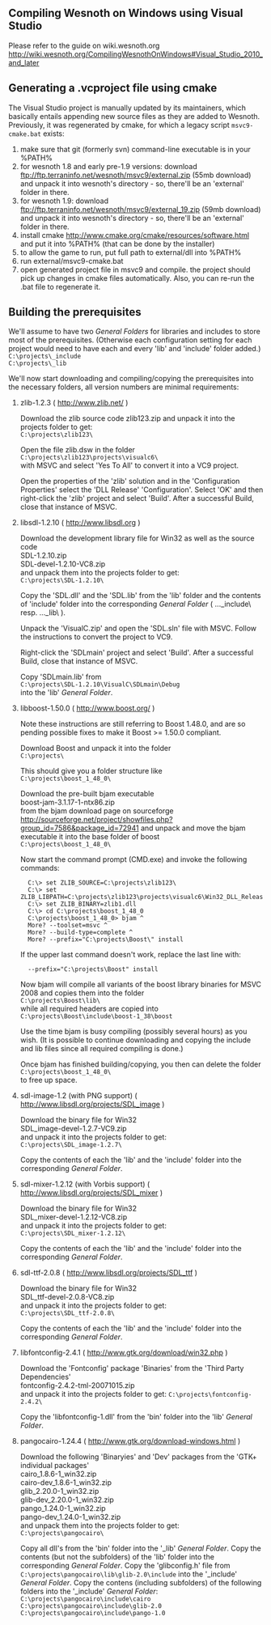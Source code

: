 ## Compiling Wesnoth on Windows using Visual Studio

Please refer to the guide on wiki.wesnoth.org  
http://wiki.wesnoth.org/CompilingWesnothOnWindows#Visual_Studio_2010_and_later


## Generating a .vcproject file using cmake

The Visual Studio project is manually updated by its maintainers, which basically
entails appending new source files as they are added to Wesnoth. Previously, it
was regenerated by cmake, for which a legacy script `msvc9-cmake.bat` exists:

   1. make sure that git (formerly svn) command-line executable is in your %PATH%
   2. for wesnoth 1.8 and early pre-1.9 versions: download
      ftp://ftp.terraninfo.net/wesnoth/msvc9/external.zip (55mb download) and
      unpack it into wesnoth's directory - so, there'll be an 'external'
      folder in there.
   3. for wesnoth 1.9: download
      ftp://ftp.terraninfo.net/wesnoth/msvc9/external_19.zip (59mb download)
      and unpack it into wesnoth's directory - so, there'll be an 'external'
      folder in there.
   4. install cmake http://www.cmake.org/cmake/resources/software.html and
      put it into %PATH% (that can be done by the installer)
   5. to allow the game to run, put full path to external/dll into %PATH%
   6. run external/msvc9-cmake.bat
   7. open generated project file in msvc9 and compile. the project should
      pick up changes in cmake files automatically. Also, you can re-run the
      .bat file to regenerate it.


## Building the prerequisites

We'll assume to have two *General Folders* for libraries and includes to store
most of the prerequisites. (Otherwise each configuration setting for each
project would need to have each and every 'lib' and 'include' folder added.)  
  `C:\projects\_include`  
  `C:\projects\_lib`

We'll now start downloading and compiling/copying the prerequisites into the necessary
folders, all version numbers are minimal requirements:


   1. zlib-1.2.3 ( http://www.zlib.net/ )

      Download the zlib source code
      	zlib123.zip
      and unpack it into the projects folder to get:  
      	`C:\projects\zlib123\`

      Open the file zlib.dsw in the folder  
      	`C:\projects\zlib123\projects\visualc6\`  
      with MSVC and select 'Yes To All' to convert it into a VC9 project.

      Open the properties of the 'zlib' solution and in the
      'Configuration Properties' select the 'DLL Release'
      'Configuration'. Select 'OK' and then right-click the 'zlib'
      project and select 'Build'. After a successful Build, close that
      instance of MSVC.


   2. libsdl-1.2.10 ( http://www.libsdl.org )

      Download the development library file for Win32 as well as the
      source code  
      	SDL-1.2.10.zip  
      	SDL-devel-1.2.10-VC8.zip  
      and unpack them into the projects folder to get:  
      	`C:\projects\SDL-1.2.10\`

      Copy the 'SDL.dll' and the 'SDL.lib' from the 'lib' folder
      and the contents of 'include' folder into the corresponding
      *General Folder* ( ...\_include\ resp. ...\_lib\ ).

      Unpack the 'VisualC.zip' and open the 'SDL.sln' file with MSVC.
      Follow the instructions to convert the project to VC9.

      Right-click the 'SDLmain' project and select 'Build'. After a
      successful Build, close that instance of MSVC.

      Copy 'SDLmain.lib' from  
      	`C:\projects\SDL-1.2.10\VisualC\SDLmain\Debug`  
      into the 'lib' *General Folder*.


   3. libboost-1.50.0 ( http://www.boost.org/ )

      Note these instructions are still referring to Boost 1.48.0, and are so
      pending possible fixes to make it Boost >= 1.50.0 compliant.

      Download Boost and unpack it into the folder  
      	`C:\projects\`

      This should give you a folder structure like  
      	`C:\projects\boost_1_48_0\`

      Download the pre-built bjam executable  
      	boost-jam-3.1.17-1-ntx86.zip  
      from the bjam download page on sourceforge
      	http://sourceforge.net/project/showfiles.php?group_id=7586&package_id=72941
      and unpack and move the bjam executable it into the base folder
      of boost  
      	`C:\projects\boost_1_48_0\`

      Now start the command prompt (CMD.exe) and invoke the following
      commands:
      ```
      	C:\> set ZLIB_SOURCE=C:\projects\zlib123\
      	C:\> set ZLIB_LIBPATH=C:\projects\zlib123\projects\visualc6\Win32_DLL_Release
      	C:\> set ZLIB_BINARY=zlib1.dll
      	C:\> cd C:\projects\boost_1_48_0
      	C:\projects\boost_1_48_0> bjam ^
      	More? --toolset=msvc ^
      	More? --build-type=complete ^
      	More? --prefix="C:\projects\Boost\" install
      ```

      If the upper last command doesn't work, replace the last line with:
      ```
      	--prefix="C:\projects\Boost" install
      ```

      Now bjam will compile all variants of the boost library binaries
      for MSVC 2008 and copies them into the folder  
      	`C:\projects\Boost\lib\`  
      while all required headers are copied into  
      	`C:\projects\Boost\include\boost-1_38\boost`

      Use the time bjam is busy compiling (possibly several hours) as
      you wish. (It is possible to continue downloading and copying
      the include and lib files since all required compiling is done.)

      Once bjam has finished building/copying, you then can delete
      the folder  
      	`C:\projects\boost_1_48_0\`  
      to free up space.


   4. sdl-image-1.2 (with PNG support)
      	( http://www.libsdl.org/projects/SDL_image )

      Download the binary file for Win32  
      	SDL_image-devel-1.2.7-VC9.zip  
      and unpack it into the projects folder to get:  
      	`C:\projects\SDL_image-1.2.7\`

      Copy the contents of each the 'lib' and the 'include' folder
      into the corresponding *General Folder*.


   5. sdl-mixer-1.2.12 (with Vorbis support)
      	( http://www.libsdl.org/projects/SDL_mixer )

      Download the binary file for Win32  
      	SDL_mixer-devel-1.2.12-VC8.zip  
      and unpack it into the projects folder to get:  
      	`C:\projects\SDL_mixer-1.2.12\`

      Copy the contents of each the 'lib' and the 'include' folder
      into the corresponding *General Folder*.


   6. sdl-ttf-2.0.8 ( http://www.libsdl.org/projects/SDL_ttf )

      Download the binary file for Win32  
      	SDL_ttf-devel-2.0.8-VC8.zip  
      and unpack it into the projects folder to get:  
      	`C:\projects\SDL_ttf-2.0.8\`

      Copy the contents of each the 'lib' and the 'include' folder
      into the corresponding *General Folder*.


   7. libfontconfig-2.4.1
      	( http://www.gtk.org/download/win32.php )

      Download the 'Fontconfig' package 'Binaries' from the
      'Third Party Dependencies'  
      	fontconfig-2.4.2-tml-20071015.zip  
      and unpack it into the projects folder to get:
      	`C:\projects\fontconfig-2.4.2\`

      Copy the 'libfontconfig-1.dll' from the 'bin' folder into the
      'lib' *General Folder*.


   8. pangocairo-1.24.4 ( http://www.gtk.org/download-windows.html )

      Download the following 'Binaryies' and 'Dev' packages from the
      'GTK+ individual packages'  
      	cairo_1.8.6-1_win32.zip  
      	cairo-dev_1.8.6-1_win32.zip  
      	glib_2.20.0-1_win32.zip  
      	glib-dev_2.20.0-1_win32.zip  
      	pango_1.24.0-1_win32.zip  
      	pango-dev_1.24.0-1_win32.zip  
      and unpack them into the projects folder to get:  
      	`C:\projects\pangocairo\`

      Copy all dll's from the 'bin' folder into the '_lib'
      *General Folder*.
      Copy the contents (but not the subfolders) of the 'lib' folder
      into the corresponding *General Folder*.
      Copy the 'glibconfig.h' file from  
      `C:\projects\pangocairo\lib\glib-2.0\include` into the '_include'  
      *General Folder*.
      Copy the contens (including subfolders) of the following folders
      into the '_include' *General Folder*:  
      	`C:\projects\pangocairo\include\cairo`  
      	`C:\projects\pangocairo\include\glib-2.0`  
      	`C:\projects\pangocairo\include\pango-1.0`
